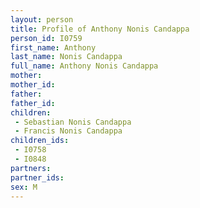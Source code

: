 ```yaml
---
layout: person
title: Profile of Anthony Nonis Candappa
person_id: I0759
first_name: Anthony
last_name: Nonis Candappa
full_name: Anthony Nonis Candappa
mother: 
mother_id: 
father: 
father_id: 
children:
 - Sebastian Nonis Candappa
 - Francis Nonis Candappa
children_ids:
 - I0758
 - I0848
partners:
partner_ids:
sex: M
---
```


